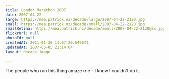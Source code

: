 ```yaml
---
title: London Marathon 2007
date: 2007-04-22
large: https://mea.patrick.nz/decade/large/2007-04-22-2120.jpg
small: https://mea.patrick.nz/decade/small/2007-04-22-2120.jpg
smallRetina: https://mea.patrick.nz/decade/small/2007-04-22-2120@2x.jpg
flickrUrl: null
photoId: null
createdAt: 2011-01-30 11:07:20.549641
updatedAt: 2007-05-05 21:14:04
layout: decade-image

---
```

The people who run this thing amaze me - I know I couldn't do it.
